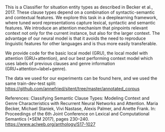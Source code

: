 This is a Classifier for situation entity types as described in Becker et al., 2017. These clause types depend on a combination of syntactic-semantic and contextual features. 
We explore this task in a deeplearning framework, where tuned word representations capture lexical, syntactic and semantic features. 
We introduce an attention mechanism that pinpoints relevant context not only for the current instance, but also for the larger context.
The advantage of our neural model is that it avoids the need to reproduce linguistic features for other languages and is thus more easily transferable. 

We provide code for the basic local model (GRU), the local model with attention (GRU+attention), and our best performing context model which uses labels of previous clauses and genre information (GRU+attention+label+genre).

The data we used for our experiments can be found here, and we used the same train-dev-test split: https://github.com/annefried/sitent/tree/master/annotated_corpus

References:
Classifying Semantic Clause Types: Modeling Context and Genre Characteristics with Recurrent Neural Networks and Attention.
Maria Becker, Michael Staniek, Vivi Nastase, Alexis Palmer, and Anette Frank.
In: Proceedings of the 6th Joint Conference on Lexical and Computational Semantics (*SEM 2017), pages 230–240.
https://www.aclweb.org/anthology/S17-1027